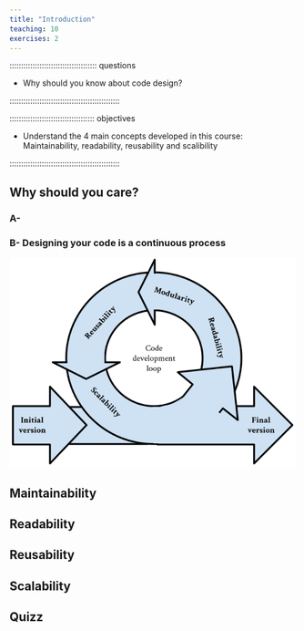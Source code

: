 ```yaml
---
title: "Introduction"
teaching: 10
exercises: 2
---
```


:::::::::::::::::::::::::::::::::::::: questions 

- Why should you know about code design?

::::::::::::::::::::::::::::::::::::::::::::::::

::::::::::::::::::::::::::::::::::::: objectives

- Understand the 4 main concepts developed in this course: Maintainability, readability, reusability and scalibility

::::::::::::::::::::::::::::::::::::::::::::::::

## Why should you care?

### A-  


### B- Designing your code is a continuous process

![Designing loop](fig/Loop.png)


## Maintainability


## Readability


## Reusability


## Scalability


## Quizz

[r-markdown]: https://rmarkdown.rstudio.com/
